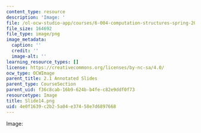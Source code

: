 ```yaml
---
content_type: resource
description: 'Image: '
file: /ol-ocw-studio-app/courses/6-004-computation-structures-spring-2017/4e0f1639c2b25a04e37458e7d6897668_Slide14.png
file_size: 164692
file_type: image/png
image_metadata:
  caption: ''
  credit: ''
  image-alt: ''
learning_resource_types: []
license: https://creativecommons.org/licenses/by-nc-sa/4.0/
ocw_type: OCWImage
parent_title: 2.1 Annotated Slides
parent_type: CourseSection
parent_uid: f36c8cab-16b9-624b-b4fe-c82e9ddf0f73
resourcetype: Image
title: Slide14.png
uid: 4e0f1639-c2b2-5a04-e374-58e7d6897668
---
```

Image: 